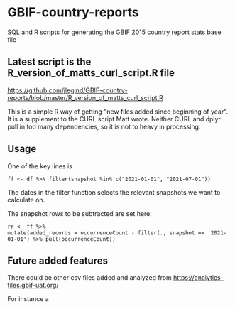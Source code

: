 # GBIF-country-reports
SQL and R scripts for generating the GBIF 2015 country report stats base file 

## Latest script is the R_version_of_matts_curl_script.R file
https://github.com/jlegind/GBIF-country-reports/blob/master/R_version_of_matts_curl_script.R

This is a simple R way of getting "new files added since beginning of year". It is a supplement to the CURL script Matt wrote.
Neither CURL and dplyr pull in too many dependencies, so it is not to heavy in processing.

## Usage
One of the key lines is :

    ff <- df %>% filter(snapshot %in% c("2021-01-01", "2021-07-01"))
    
The dates in the filter function selects the relevant snapshots we want to calculate on.

The snapshot rows to be subtracted are set here:

    rr <- ff %>%
    mutate(added_records = occurrenceCount - filter(., snapshot == '2021-01-01') %>% pull(occurrenceCount))

## Future added features
There could be other csv files added and analyzed from https://analytics-files.gbif-uat.org/

For instance a 

